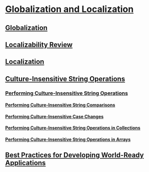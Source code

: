 # [Globalization and Localization](index.md)
## [Globalization](globalization.md)
## [Localizability Review](localizability-review.md)
## [Localization](localization.md)
## [Culture-Insensitive String Operations](culture-insensitive-string-operations.md)
### [Performing Culture-Insensitive String Operations](performing-culture-insensitive-string-operations.md)
#### [Performing Culture-Insensitive String Comparisons](performing-culture-insensitive-string-comparisons.md)
#### [Performing Culture-Insensitive Case Changes](performing-culture-insensitive-case-changes.md)
#### [Performing Culture-Insensitive String Operations in Collections](performing-culture-insensitive-string-operations-in-collections.md)
#### [Performing Culture-Insensitive String Operations in Arrays](performing-culture-insensitive-string-operations-in-arrays.md)
## [Best Practices for Developing World-Ready Applications](best-practices-for-developing-world-ready-apps.md)
